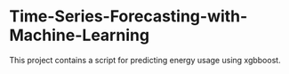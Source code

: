 # Time-Series-Forecasting-with-Machine-Learning
 
 This project contains a script for predicting energy usage using xgbboost. 
 
